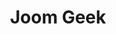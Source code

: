 ---
title: Joom Geek
description: Great prices. Free shipping, Easy to use.
url: https://www.joom.com/
image:
    # url: '/assets/images/cafe.png'
    # alt: 'Cafe'
tags: ['gadget', 'tool', 'shop']
listedDate: 2023-11-10
published: true
---